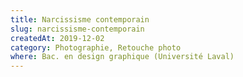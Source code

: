 ```yaml
---
title: Narcissisme contemporain
slug: narcissisme-contemporain
createdAt: 2019-12-02
category: Photographie, Retouche photo
where: Bac. en design graphique (Université Laval)
---
```

